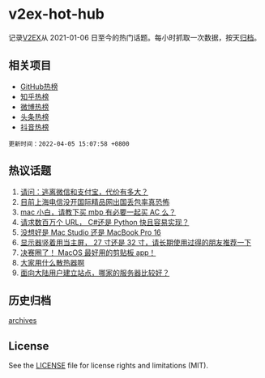 # v2ex-hot-hub

 记录[V2EX](https://www.v2ex.com/)从 2021-01-06 日至今的热门话题。每小时抓取一次数据，按天[归档](archives)。
 
 ## 相关项目

- [GitHub热榜](https://github.com/lonnyzhang423/github-hot-hub)
- [知乎热榜](https://github.com/lonnyzhang423/zhihu-hot-hub)
- [微博热榜](https://github.com/lonnyzhang423/weibo-hot-hub)
- [头条热榜](https://github.com/lonnyzhang423/toutiao-hot-hub)
- [抖音热榜](https://github.com/lonnyzhang423/douyin-hot-hub)


 `更新时间：2022-04-05 15:07:58 +0800`

## 热议话题

1. [请问：逃离微信和支付宝，代价有多大？](https://www.v2ex.com/t/844963)
1. [目前上海电信没开国际精品网出国丢包率真恐怖](https://www.v2ex.com/t/844883)
1. [mac 小白，请教下买 mbp 有必要一起买 AC 么？](https://www.v2ex.com/t/844884)
1. [请求数百万个 URL， C#还是 Python 快且容易实现？](https://www.v2ex.com/t/844961)
1. [没想好是 Mac Studio 还是 MacBook Pro 16](https://www.v2ex.com/t/844967)
1. [显示器竖着用当主屏， 27 寸还是 32 寸，请长期使用过得的朋友推荐一下](https://www.v2ex.com/t/844885)
1. [决赛圈了！ MacOS 最好用的剪贴板 app！](https://www.v2ex.com/t/844966)
1. [大家用什么散热器啊](https://www.v2ex.com/t/844976)
1. [面向大陆用户建立站点，哪家的服务器比较好？](https://www.v2ex.com/t/844983)

## 历史归档

[archives](archives)

## License

See the [LICENSE](LICENSE) file for license rights and limitations (MIT).
